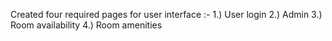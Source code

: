 Created four required pages for user interface :-
1.) User login
2.) Admin
3.) Room availability
4.) Room amenities
